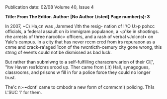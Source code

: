 Publication date: 02/08
Volume 40, Issue 4

**Title: From The Editor.**
**Author: [No Author Listed]**
**Page number(s): 3**

In 2007, ~C\\ Ha,cn was ,Jammed \\1th the resig-
nation of !'\\O U>p pohcc officials, a federal assault 
on ib immigram populanon, a ~p1ke in shootings. 
rhe arrests of three narcotic> officers, and a rash 
of verbal vJolcnct• on Yale's campus. In a city that 
has never rccm crcd from irs repuraoon as a cnme 
and crack-ra\'aged 1con of the rwcnticth-cemury 
city gone wrong, this stnng of events could not be 
dismissed as bad luck. 

But rather than submiwng to a self-fulfilling 
characrerv.arion of their Cl['\, "ltw Haven res1dcnrs 
srood up. Ther came from (.It) Hall, synagogues, 
classrooms, and prisons w fill in for a police force 
they could no longer trust. 

The'c n:~•dcnt' came to cmbodr a new form of 
commcm!) policing. Th1s L'SUC 1' for them.